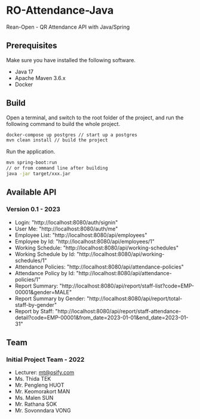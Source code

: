 # RO-Attendance-Java
Rean-Open - QR Attendance API with Java/Spring

## Prerequisites

Make sure you have installed the following software.

* Java 17
* Apache Maven 3.6.x
* Docker

## Build 
Open a terminal, and switch to the root folder of the project, and run the following command to build the whole project.

```bash
docker-compose up postgres // start up a postgres
mvn clean install // build the project
```

Run the application.

```bash
mvn spring-boot:run
// or from command line after building
java -jar target/xxx.jar
```

## Available API

### Version 0.1 - 2023
- Login: "http://localhost:8080/auth/signin"
- User Me: "http://localhost:8080/auth/me"
- Employee List: "http://localhost:8080/api/employees"
- Employee by Id: "http://localhost:8080/api/employees/1"
- Working Schedule: "http://localhost:8080/api/working-schedules"
- Working Schedule by Id: "http://localhost:8080/api/working-schedules/1"
- Attendance Policies: "http://localhost:8080/api/attendance-policies"
- Attendance Policy by Id: "http://localhost:8080/api/attendance-policies/1"
- Report Summary: "http://localhost:8080/api/report/staff-list?code=EMP-00001&gender=MALE"
- Report Summary by Gender: "http://localhost:8080/api/report/total-staff-by-gender"
- Report by Staff: "http://localhost:8080/api/report/staff-attendance-detail?code=EMP-00001&from_date=2023-01-01&end_date=2023-01-31"

## Team
### Initial Project Team - 2022
- Lecturer: mt@osify.com
- Ms. Thida TEK
- Mr. Pengleng HUOT
- Mr. Keomorakort MAN
- Ms. Malen SUN
- Mr. Rathana SOK
- Mr. Sovonndara VONG
